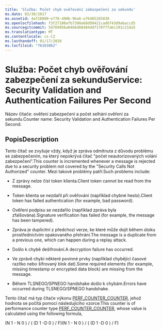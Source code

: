 ```yaml
---
title: 'Služba: Počet chyb ověřování zabezpečení za sekundu'
ms.date: 03/30/2017
ms.assetid: 4af18009-e778-490b-9ba6-e76485285830
ms.openlocfilehash: f3f27100afb7390a68d99421cad6f43d9abaccd5
ms.sourcegitcommit: 5d769956a04b6d68484dd717077fabc191c21da5
ms.translationtype: MT
ms.contentlocale: cs-CZ
ms.lasthandoff: 01/17/2020
ms.locfileid: "76163862"
---
```

# <a name="service-security-validation-and-authentication-failures-per-second"></a><span data-ttu-id="c15d1-102">Služba: Počet chyb ověřování zabezpečení za sekundu</span><span class="sxs-lookup"><span data-stu-id="c15d1-102">Service: Security Validation and Authentication Failures Per Second</span></span>
<span data-ttu-id="c15d1-103">Název čítače: ověření zabezpečení a počet selhání ověření za sekundu.</span><span class="sxs-lookup"><span data-stu-id="c15d1-103">Counter name: Security Validation and Authentication Failures Per Second.</span></span>  
  
## <a name="description"></a><span data-ttu-id="c15d1-104">Popis</span><span class="sxs-lookup"><span data-stu-id="c15d1-104">Description</span></span>  
 <span data-ttu-id="c15d1-105">Tento čítač se zvyšuje vždy, když je zpráva odmítnuta z důvodu problému se zabezpečením, na který nepokrývá čítač "počet neautorizovaných volání zabezpečení".</span><span class="sxs-lookup"><span data-stu-id="c15d1-105">This counter is incremented whenever a message is rejected due to a security problem not covered by the "Security Calls Not Authorized" counter.</span></span> <span data-ttu-id="c15d1-106">Mezi takové problémy patří:</span><span class="sxs-lookup"><span data-stu-id="c15d1-106">Such problems include:</span></span>  
  
- <span data-ttu-id="c15d1-107">Z zprávy nelze číst token klienta.</span><span class="sxs-lookup"><span data-stu-id="c15d1-107">Client token cannot be read from the message.</span></span>  
  
- <span data-ttu-id="c15d1-108">Token klienta se nezdařil při ověřování (například chybné heslo).</span><span class="sxs-lookup"><span data-stu-id="c15d1-108">Client token has failed authentication (for example, bad password).</span></span>  
  
- <span data-ttu-id="c15d1-109">Ověření podpisu se nezdařilo (například zpráva byla zfalšována).</span><span class="sxs-lookup"><span data-stu-id="c15d1-109">Signature verification has failed (for example, the message has been tampered).</span></span>  
  
- <span data-ttu-id="c15d1-110">Zpráva je duplicitní z předchozí verze, ke které může dojít během útoku prostřednictvím opakovaného přehrání.</span><span class="sxs-lookup"><span data-stu-id="c15d1-110">The message is a duplicate from a previous one, which can happen during a replay attack.</span></span>  
  
- <span data-ttu-id="c15d1-111">Došlo k chybě dešifrování.</span><span class="sxs-lookup"><span data-stu-id="c15d1-111">A decryption failure has occurred.</span></span>  
  
- <span data-ttu-id="c15d1-112">Ve zprávě chybí některé povinné prvky (například chybějící časové razítko nebo šifrovaný blok dat).</span><span class="sxs-lookup"><span data-stu-id="c15d1-112">Some required elements (for example, missing timestamp or encrypted data block) are missing from the message.</span></span>  
  
- <span data-ttu-id="c15d1-113">Během TLSNEGO/SPNEGO handshake došlo k chybám.</span><span class="sxs-lookup"><span data-stu-id="c15d1-113">Errors have occurred during TLSNEGO/SPNEGO handshake.</span></span>  
  
 <span data-ttu-id="c15d1-114">Tento čítač má typ čítače výkonu [PERF_COUNTER_COUNTER](https://docs.microsoft.com/previous-versions/windows/it-pro/windows-server-2003/cc740048(v=ws.10)), jehož hodnota se počítá pomocí následujícího vzorce:</span><span class="sxs-lookup"><span data-stu-id="c15d1-114">This counter is of performance counter type [PERF_COUNTER_COUNTER](https://docs.microsoft.com/previous-versions/windows/it-pro/windows-server-2003/cc740048(v=ws.10)), whose value is calculated using the following formula,</span></span>  
  
 <span data-ttu-id="c15d1-115">(N 1 - N 0 ) / ( (D 1 -D 0 ) / F)</span><span class="sxs-lookup"><span data-stu-id="c15d1-115">(N 1 - N 0 ) / ( (D 1 -D 0 ) / F)</span></span>
